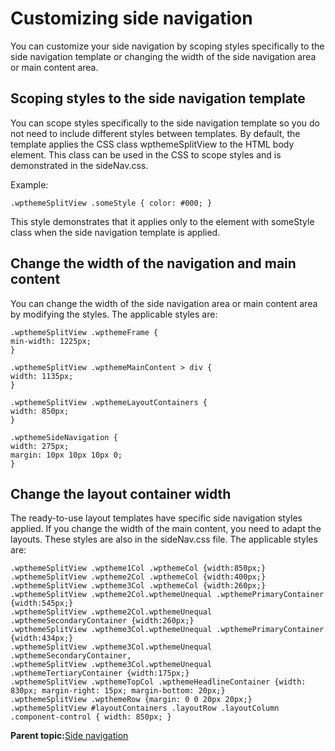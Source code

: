 # Customizing side navigation

You can customize your side navigation by scoping styles specifically to the side navigation template or changing the width of the side navigation area or main content area.

## Scoping styles to the side navigation template

You can scope styles specifically to the side navigation template so you do not need to include different styles between templates. By default, the template applies the CSS class wpthemeSplitView to the HTML body element. This class can be used in the CSS to scope styles and is demonstrated in the sideNav.css.

Example:

```
.wpthemeSplitView .someStyle { color: #000; }
```

This style demonstrates that it applies only to the element with someStyle class when the side navigation template is applied.

## Change the width of the navigation and main content

You can change the width of the side navigation area or main content area by modifying the styles. The applicable styles are:

```
.wpthemeSplitView .wpthemeFrame { 
min-width: 1225px;
}
	 
.wpthemeSplitView .wpthemeMainContent > div {
width: 1135px;
}
	 
.wpthemeSplitView .wpthemeLayoutContainers {
width: 850px;
}
	 
.wpthemeSideNavigation {
width: 275px; 
margin: 10px 10px 10px 0;
}
```

## Change the layout container width

The ready-to-use layout templates have specific side navigation styles applied. If you change the width of the main content, you need to adapt the layouts. These styles are also in the sideNav.css file. The applicable styles are:

```
.wpthemeSplitView .wptheme1Col .wpthemeCol {width:850px;}
.wpthemeSplitView .wptheme2Col .wpthemeCol {width:400px;}
.wpthemeSplitView .wptheme3Col .wpthemeCol {width:260px;}
.wpthemeSplitView .wptheme2Col.wpthemeUnequal .wpthemePrimaryContainer {width:545px;}
.wpthemeSplitView .wptheme2Col.wpthemeUnequal .wpthemeSecondaryContainer {width:260px;}
.wpthemeSplitView .wptheme3Col.wpthemeUnequal .wpthemePrimaryContainer {width:434px;}
.wpthemeSplitView .wptheme3Col.wpthemeUnequal .wpthemeSecondaryContainer,
.wpthemeSplitView .wptheme3Col.wpthemeUnequal .wpthemeTertiaryContainer {width:175px;}
.wpthemeSplitView .wpthemeTopCol .wpthemeHeadlineContainer {width: 830px; margin-right: 15px; margin-bottom: 20px;}
.wpthemeSplitView .wpthemeRow {margin: 0 0 20px 20px;}
.wpthemeSplitView #layoutContainers .layoutRow .layoutColumn .component-control { width: 850px; }
```

**Parent topic:**[Side navigation](../dev-theme/themeopt_cust_nav_side.md)

